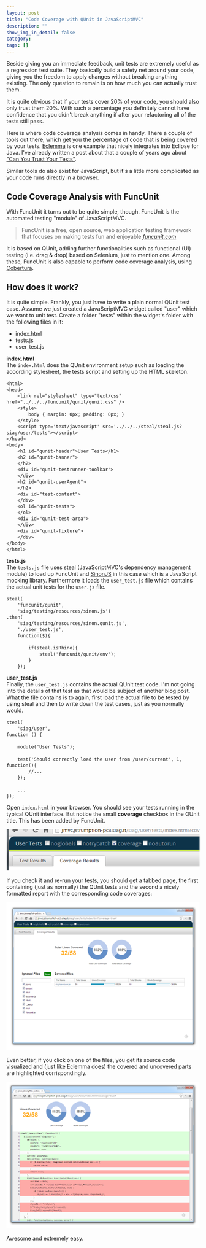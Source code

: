 ```yaml
---
layout: post
title: "Code Coverage with QUnit in JavaScriptMVC"
description: ""
show_img_in_detail: false
category: 
tags: []
---
```


Beside giving you an immediate feedback, unit tests are extremely useful as a regression test suite. They basically build a safety net around your code, giving you the freedom to apply changes without breaking anything existing. The only question to remain is on how much you can actually trust them.

It is quite obvious that if your tests cover 20% of your code, you should also only trust them 20%. With such a percentage you definitely cannot have confidence that you didn't break anything if after your refactoring all of the tests still pass. 

Here is where code coverage analysis comes in handy. There a couple of tools out there, which get you the percentage of code that is being covered by your tests. [Eclemma](http://www.eclemma.org/) is one example that nicely integrates into Eclipse for Java. I've already written a post about that a couple of years ago about ["Can You Trust Your Tests"](http://localhost:4000/blog/2010/05/can-you-trust-your-tests/).

Similar tools do also exist for JavaScript, but it's a little more complicated as your code runs directly in a browser.

## Code Coverage Analysis with FuncUnit

With FuncUnit it turns out to be quite simple, though. FuncUnit is the automated testing "module" of JavaScriptMVC.

> FuncUnit is a free, open source, web application testing framework that focuses on making tests fun and enjoyable.<cite><a href="http://funcunit.com/">funcunit.com</a></cite>

It is based on QUnit, adding further functionalities such as functional (UI) testing (i.e. drag & drop) based on Selenium, just to mention one. Among these, FuncUnit is also capable to perform code coverage analysis, using [Cobertura](http://cobertura.sourceforge.net/).

## How does it work?

It is quite simple. Frankly, you just have to write a plain normal QUnit test case. Assume we just created a JavaScriptMVC widget called "user" which we want to unit test. Create a folder "tests" within the widget's folder with the following files in it:

- index.html
- tests.js
- user_test.js

**index.html**  
The `index.html` does the QUnit environment setup such as loading the according stylesheet, the tests script and setting up the HTML skeleton.

    <html>
    <head>
        <link rel="stylesheet" type="text/css" href="../../../funcunit/qunit/qunit.css" />
        <style>
            body { margin: 0px; padding: 0px; }
        </style>
        <script type='text/javascript' src='../../../steal/steal.js?siag/user/tests'></script>
    </head>
    <body>
        <h1 id="qunit-header">User Tests</h1>
        <h2 id="qunit-banner">
        </h2>
        <div id="qunit-testrunner-toolbar">
        </div>
        <h2 id="qunit-userAgent">
        </h2>
        <div id="test-content">
        </div>
        <ol id="qunit-tests">
        </ol>
        <div id="qunit-test-area">
        </div>
        <div id="qunit-fixture">
        </div>
    </body>
    </html>

**tests.js**  
The `tests.js` file uses steal (JavaScriptMVC's dependency management module) to load up FuncUnit and [SinonJS](http://sinonjs.org/) in this case which is a JavaScript mocking library. Furthermore it loads the `user_test.js` file which contains the actual unit tests for the `user.js` file.

    steal(
        'funcunit/qunit',
        'siag/testing/resources/sinon.js')
    .then(
        'siag/testing/resources/sinon.qunit.js',
        './user_test.js',
        function($){

            if(steal.isRhino){
                steal('funcunit/qunit/env');
            }
        });

**user_test.js**  
Finally, the `user_test.js` contains the actual QUnit test code. I'm not going into the details of that test as that would be subject of another blog post. What the file contains is to again, first load the actual file to be tested by using steal and then to write down the test cases, just as you normally would.

    steal(
        'siag/user',
    function () {

        module('User Tests');

        test('Should correctly load the user from /user/current', 1, function(){
            //...
        });

        ...
    });

Open `index.html` in your browser. You should see your tests running in the typical QUnit interface. But notice the small **coverage** checkbox in the QUnit title. This has been added by FuncUnit.

![](/blog/assets/imgs/funcunit_coverage_setting.png)

If you check it and re-run your tests, you should get a tabbed page, the first containing (just as normally) the QUnit tests and the second a nicely formatted report with the corresponding code coverages:

![](/blog/assets/imgs/funcunit_coverage_overview.png)

Even better, if you click on one of the files, you get its source code visualized and (just like Eclemma does) the covered and uncovered parts are highlighted corrispondingly.

![](/blog/assets/imgs/funcunit_coverage_detailed.png)

Awesome and extremely easy.